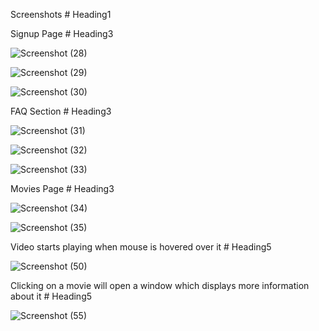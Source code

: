 Screenshots # Heading1

Signup Page # Heading3

![Screenshot (28)](https://user-images.githubusercontent.com/29856395/213524363-b9fed98c-1a27-4bd2-af38-ac61ac1e7f04.png)

![Screenshot (29)](https://user-images.githubusercontent.com/29856395/213524473-e45db219-15ec-4444-8737-a5283b7ac1c0.png)

![Screenshot (30)](https://user-images.githubusercontent.com/29856395/213524485-e808cb1e-acd1-4111-9615-de8184f304c0.png)

FAQ Section # Heading3

![Screenshot (31)](https://user-images.githubusercontent.com/29856395/213524498-b5cc6e63-df49-4f88-84dd-f908815cb838.png)

![Screenshot (32)](https://user-images.githubusercontent.com/29856395/213524501-9665cae3-1524-41f3-a0d9-e7a5cb275bcc.png)

![Screenshot (33)](https://user-images.githubusercontent.com/29856395/213524100-2657037e-8bbf-437f-b000-021225e5f4cb.png)

Movies Page # Heading3

![Screenshot (34)](https://user-images.githubusercontent.com/29856395/213524104-7d295e00-5ac1-4f8a-b987-f9e86d825bc1.png)

![Screenshot (35)](https://user-images.githubusercontent.com/29856395/213524286-0190b27a-ed26-4347-9923-6c7f7b899721.png)

Video starts playing when mouse is hovered over it # Heading5

![Screenshot (50)](https://user-images.githubusercontent.com/29856395/220928839-b04a16f9-3db6-4e01-bda8-b717f7902caa.png)

Clicking on a movie will open a window which displays more information about it # Heading5

![Screenshot (55)](https://user-images.githubusercontent.com/29856395/220928896-697a81ff-013a-4dad-a47f-9e4cab89640d.png)
